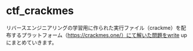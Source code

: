# ctf_crackmes
リバースエンジニアリングの学習用に作られた実行ファイル（crackme）を配布するプラットフォーム（https://crackmes.one/）にて解いた問題をwrite upにまとめていきます。
